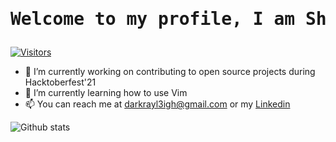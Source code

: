 # <pre>          Welcome to my profile, I am Shubham Beri 👾          </pre>                    

[![Visitors](https://visitor-badge.glitch.me/badge?page_id=darkrayl3igh.visitor-badge)](https://github.com/darkrayl3igh)

- 🔭 I’m currently working on contributing to open source projects during Hacktoberfest'21
- 🌱 I’m currently learning how to use Vim
- 📫 You can reach me at darkrayl3igh@gmail.com or my [Linkedin](https://www.linkedin.com/in/shubhamberi/)

![Github stats](https://github-readme-stats.vercel.app/api?username=darkrayl3igh)
